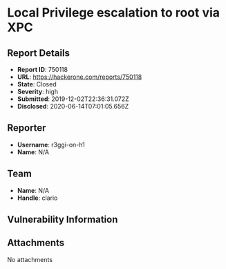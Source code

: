 # Local Privilege escalation to root via XPC

## Report Details
- **Report ID**: 750118
- **URL**: https://hackerone.com/reports/750118
- **State**: Closed
- **Severity**: high
- **Submitted**: 2019-12-02T22:36:31.072Z
- **Disclosed**: 2020-06-14T07:01:05.656Z

## Reporter
- **Username**: r3ggi-on-h1
- **Name**: N/A

## Team
- **Name**: N/A
- **Handle**: clario

## Vulnerability Information


## Attachments
No attachments
